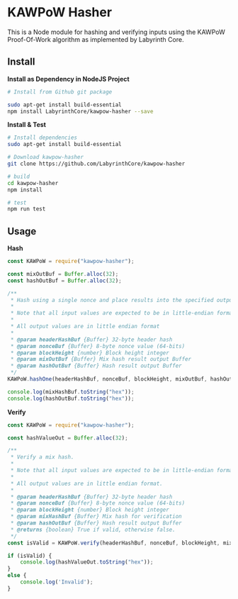 KAWPoW Hasher
==========

This is a Node module for hashing and verifying inputs using the
KAWPoW Proof-Of-Work algorithm as implemented by Labyrinth Core. 

## Install ##
__Install as Dependency in NodeJS Project__
```bash
# Install from Github git package

sudo apt-get install build-essential
npm install LabyrinthCore/kawpow-hasher --save
```
__Install & Test__
```bash
# Install dependencies
sudo apt-get install build-essential

# Download kawpow-hasher
git clone https://github.com/LabyrinthCore/kawpow-hasher

# build
cd kawpow-hasher
npm install

# test
npm run test
``` 

## Usage ##
__Hash__
```javascript
const KAWPoW = require("kawpow-hasher");

const mixOutBuf = Buffer.alloc(32);
const hashOutBuf = Buffer.alloc(32);

/**
 * Hash using a single nonce and place results into the specified output Buffers.
 *
 * Note that all input values are expected to be in little-endian format.
 *
 * All output values are in little endian format
 *
 * @param headerHashBuf {Buffer} 32-byte header hash
 * @param nonceBuf {Buffer} 8-byte nonce value (64-bits)
 * @param blockHeight {number} Block height integer
 * @param mixOutBuf {Buffer} Mix hash result output Buffer
 * @param hashOutBuf {Buffer} Hash result output Buffer
 */
KAWPoW.hashOne(headerHashBuf, nonceBuf, blockHeight, mixOutBuf, hashOutBuf);

console.log(mixHashBuf.toString("hex"));
console.log(hashOutBuf.toString("hex"));

```

__Verify__
```javascript
const KAWPoW = require("kawpow-hasher");

const hashValueOut = Buffer.alloc(32);

/**
 * Verify a mix hash.
 *
 * Note that all input values are expected to be in little-endian format.
 *
 * All output values are in little endian format.
 *
 * @param headerHashBuf {Buffer} 32-byte header hash
 * @param nonceBuf {Buffer} 8-byte nonce value (64-bits)
 * @param blockHeight {number} Block height integer
 * @param mixHashBuf {Buffer} Mix hash for verification
 * @param hashOutBuf {Buffer} Hash result output Buffer
 * @returns {boolean} True if valid, otherwise false.
 */
const isValid = KAWPoW.verify(headerHashBuf, nonceBuf, blockHeight, mixHashBuf, hashValueOut);

if (isValid) {
    console.log(hashValueOut.toString("hex"));
}
else {
    console.log('Invalid');
}
```
